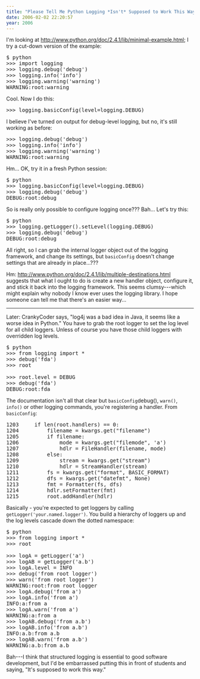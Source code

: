 ```yaml
---
title: "Please Tell Me Python Logging *Isn't* Supposed to Work This Way"
date: 2006-02-02 22:20:57
year: 2006
---
```

<p>I'm looking at <a href="http://www.python.org/doc/2.4.1/lib/minimal-example.html">http://www.python.org/doc/2.4.1/lib/minimal-example.html</a>;
I try a cut-down version of the example:</p>

<pre>
$ python
&gt;&gt;&gt; import logging
&gt;&gt;&gt; logging.debug('debug')
&gt;&gt;&gt; logging.info('info')
&gt;&gt;&gt; logging.warning('warning')
WARNING:root:warning
</pre>

<p>Cool.  Now I do this:</p>

<pre>
&gt;&gt;&gt; logging.basicConfig(level=logging.DEBUG)
</pre>

<p>I believe I've turned on output for debug-level logging, but no,
it's still working as before:</p>

<pre>
&gt;&gt;&gt; logging.debug('debug')
&gt;&gt;&gt; logging.info('info')
&gt;&gt;&gt; logging.warning('warning')
WARNING:root:warning
</pre>

<p>Hm... OK, try it in a fresh Python session:</p>

<pre>
$ python
&gt;&gt;&gt; logging.basicConfig(level=logging.DEBUG)
&gt;&gt;&gt; logging.debug('debug')
DEBUG:root:debug
</pre>

<p>So is really only possible to configure logging once???  Bah...
Let's try this:</p>

<pre>
$ python
&gt;&gt;&gt; logging.getLogger().setLevel(logging.DEBUG)
&gt;&gt;&gt; logging.debug('debug')
DEBUG:root:debug
</pre>

<p>All right, so I can grab the internal logger object out of the
logging framework, and change its settings, but
<code>basicConfig</code> doesn't change settings that are already in
place...???</p>

<p>Hm: <a href="http://www.python.org/doc/2.4.1/lib/multiple-destinations.html">http://www.python.org/doc/2.4.1/lib/multiple-destinations.html</a>
suggests that what I ought to do is create a new handler object,
configure it, and stick it back into the logging framework.  This
seems clumsy---which might explain why nobody I know ever uses the
logging library.  I hope someone can tell me that there's an easier
way...</p>

<hr />

<p>Later: CrankyCoder says, "log4j was a bad idea in Java, it seems
like a worse idea in Python."  You have to grab the root logger to set
the log level for all child loggers.  Unless of course you have those
child loggers with overridden log levels.</p>

<pre>
$ python
&gt;&gt;&gt; from logging import *
&gt;&gt;&gt; debug('fda')
&gt;&gt;&gt; root

&gt;&gt;&gt; root.level = DEBUG
&gt;&gt;&gt; debug('fda')
DEBUG:root:fda
</pre>

<p>The documentation isn't all that clear but
<code>basicConfig</code>debug()</code>,
<code>warn()</code>, <code>info()</code> or other logging commands,
you're registering a handler.  From <code>basicConfig</code>:</p>

<pre>
1203     if len(root.handlers) == 0:
1204         filename = kwargs.get("filename")
1205         if filename:
1206             mode = kwargs.get("filemode", 'a')
1207             hdlr = FileHandler(filename, mode)
1208         else:
1209             stream = kwargs.get("stream")
1210             hdlr = StreamHandler(stream)
1211         fs = kwargs.get("format", BASIC_FORMAT)
1212         dfs = kwargs.get("datefmt", None)
1213         fmt = Formatter(fs, dfs)
1214         hdlr.setFormatter(fmt)
1215         root.addHandler(hdlr)
</pre>

<p>Basically - you're expected to get loggers by calling
<code>getLogger('your.named.logger')</code>.  You build a hierarchy of
loggers up and the log levels cascade down the dotted namespace:</p>

<pre>
$ python
&gt;&gt;&gt; from logging import *
&gt;&gt;&gt; root

&gt;&gt;&gt; logA = getLogger('a')
&gt;&gt;&gt; logAB = getLogger('a.b')
&gt;&gt;&gt; logA.level = INFO
&gt;&gt;&gt; debug('from root logger')
&gt;&gt;&gt; warn('from root logger')
WARNING:root:from root logger
&gt;&gt;&gt; logA.debug('from a')
&gt;&gt;&gt; logA.info('from a')
INFO:a:from a
&gt;&gt;&gt; logA.warn('from a')
WARNING:a:from a
&gt;&gt;&gt; logAB.debug('from a.b')
&gt;&gt;&gt; logAB.info('from a.b')
INFO:a.b:from a.b
&gt;&gt;&gt; logAB.warn('from a.b')
WARNING:a.b:from a.b
</pre>

<p>Bah---I think that structured logging is essential to good software
development, but I'd be embarrassed putting this in front of students
and saying, "It's supposed to work this way."</p>
